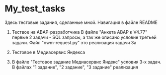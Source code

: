 # My_test_tasks
Здесь тестовые задания, сделанные мной. Навигация в файле README

1. Тествое на ABAP-разработчика
В файле "Анкета ABAP к V4.77" первые 2 задачи - SQL запросы, а так же описано условие третьей задачи. Файл "owm-request.py" это реализация задачи 3а

2. Тестовое в Медиасервис Яндекса
3. В файле "Тестовое задание Медиасервис Яндекс" условия 3-х задач. В файлах "1 задание", "2 задание", "3 задание" реализация
